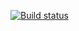 [![Build status](https://ci.appveyor.com/api/projects/status/y08uwowvvnas9np3/branch/main?svg=true)](https://ci.appveyor.com/project/Sheldon30/bdd/branch/main)
